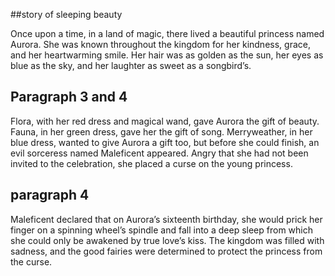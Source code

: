
##story of sleeping beauty

Once upon a time, in a land of magic, there lived a beautiful princess named Aurora. She was known throughout the kingdom for her kindness, grace, and her heartwarming smile. Her hair was as golden as the sun, her eyes as blue as the sky, and her laughter as sweet as a songbird’s.
## Paragraph 3 and 4
Flora, with her red dress and magical wand, gave Aurora the gift of beauty. Fauna, in her green dress, gave her the gift of song. Merryweather, in her blue dress, wanted to give Aurora a gift too, but before she could finish, an evil sorceress named Maleficent appeared. Angry that she had not been invited to the celebration, she placed a curse on the young princess.

## paragraph 4
Maleficent declared that on Aurora’s sixteenth birthday, she would prick her finger on a spinning wheel’s spindle and fall into a deep sleep from which she could only be awakened by true love’s kiss. The kingdom was filled with sadness, and the good fairies were determined to protect the princess from the curse.